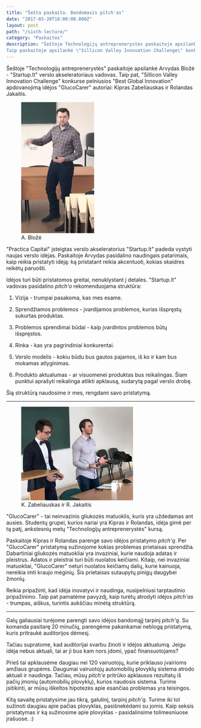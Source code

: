 ```yaml
---
title: "Šešta paskaita. Bandomasis pitch'as"
date: "2017-03-20T18:00:00.000Z"
layout: post
path: "/sixth-lecture/"
category: "Paskaitos"
description: "Šeštoje Technologijų antreprenerystės paskaitoje apsilankė Arvydas Bložė - \"Startup.lt\" verslo akseleratoriaus vadovas.
Taip paskaitoje apsilankė \"Sillicon Valley Innovation Challenge\" konkurse pelniusios \"Best Global Innovation\" apdovanojimą idėjos \"GlucoCarer\" autoriai: Kipras Zabeliauskas, Rolandas Jakaitis..."
---
```


Šeštoje "Technologijų antreprenerystės" paskaitoje apsilankė Arvydas Bložė - "Startup.lt" verslo akseleratoriaus vadovas.
Taip pat, "Sillicon Valley Innovation Challenge" konkurse pelniusios "Best Global Innovation" apdovanojimą idėjos "GlucoCarer" autoriai: Kipras Zabeliauskas ir Rolandas Jakaitis.

<figure class="floatRight">
  <img style="height: 350px;" src="./bloze.jpg" alt="bloze">
  <figcaption>A. Bložė</figcaption>
</figure>

"Practica Capital" įsteigtas verslo akseleratorius "Startup.lt" padeda vystyti naujas verslo idėjas.
Paskaitoje Arvydas pasidalino naudingais patarimais, kaip reikia pristatyti idėją: ką pristatant reikia akcentuoti, kokias skaidres reikėtų paruošti.

Idėjos turi būti pristatomos greitai, nenuklystant į detales. "Startup.lt" vadovas pasidalino *pitch'o* rekomenduojama struktūra:

  1. Vizija - trumpai pasakoma, kas mes esame.

  2. Sprendžiamos problemos - įvardijamos problemos, kurias išspręstų sukurtas produktas.

  3. Problemos sprendimai būdai - kaip įvardintos problemos būtų išspręstos.

  4. Rinka - kas yra pagrindiniai konkurentai.

  5. Verslo modelis - kokiu būdu bus gautos pajamos, iš ko ir kam bus mokamas atlyginimas.

  6. Produkto aktualumas - ar visuomenei produktas bus reikalingas. Šiam punktui aprašyti reikalinga atlikti apklausą, sudarytą pagal verslo drobę.

Šią struktūrą naudosime ir mes, rengdami savo pristatymą.

***

<figure class="floatLeft">
  <img style="height: 250px;" src="./glucocarer.jpg" alt="glucocarer">
  <figcaption>K. Zabeliauskas ir R. Jakaitis</figcaption>
</figure>

"GlucoCarer" - tai neinvazinis gliukozės matuoklis, kuris yra uždedamas ant ausies. Studentų grupei, kurios nariai yra Kipras ir Rolandas, idėja gimė per tą patį, ankstesnių metų "Technologijų antreprenerystės" kursą.

Paskaitoje Kipras ir Rolandas parengė savo idėjos pristatymo *pitch'ą*.
Per "GlucoCarer" pristatymą sužinojome kokias problemas prietaisas sprendžia. 
Dabartiniai gliukozės matuokliai yra invaziniai, kurie naudoja adatas ir pleistrus. Adatos ir pleistrai turi būti nuolatos keičiami. Kitaip, nei invaziniai matuokliai, "GlucoCarer" neturi nuolatos keičiamų dalių, kurie kainuoja,
nereikia imti kraujo mėginių. Šis prietaisas sutaupytų pinigų daugybei žmonių. 

Reikia pripažinti, kad idėja inovatyvi ir naudinga, nusipelniusi tarptautinio pripažinimo.
Taip pat pamatėme pavyzdį, kaip turėtų atrodyti idėjos *pitch'as* - trumpas, aiškus, turintis aukščiau minėtą struktūrą.

***

Galų galiausiai turėjome parengti savo idėjos bandomąjį tarpinį *pitch'ą*. Su komanda pasitarę 20 minučių, parengėme pakankamai neblogą pristatymą, kuris pritraukė 
auditorijos dėmesį.

Tačiau supratome, kad auditorijai svarbu žinoti ir idėjos aktualumą. Jeigu idėja nebus aktuali, tai ar ji bus kam nors įdomi, ypač finansuotojams?

Prieš tai apklausėme daugiau nei 120 vairuotojų, kurie priklauso įvairioms amžiaus grupėms. Daugumai vairuotojų automobilių plovyklų sistema atrodo aktuali ir naudinga.
Tačiau, mūsų *pitch'e* pritrūko apklausos rezultatų iš pačių įmonių (automobilių plovyklų), kurios naudosis sistema. Turime įsitikinti, ar mūsų iškeltos hipotezės apie 
esančias problemas yra teisingos.

Kitą savaitę pristatysime jau tikrą, galutinį, tarpinį *pitch'ą*. Turime iki tol sužinoti daugiau apie pačias plovyklas, pasišnekėdami su jomis.
Kaip seksis pristatymas ir ką sužinosime apie plovyklas - pasidalinsime tolimesniuose įrašuose. :)

